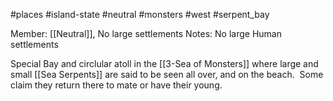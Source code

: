 #places #island-state #neutral #monsters #west #serpent_bay

Member: [[Neutral]], No large settlements
Notes: No large Human settlements

Special Bay and circlular atoll in the [[3-Sea of Monsters]] where large and small [[Sea Serpents]] are said to be seen all over, and on the beach.  Some claim they return there to mate or have their young.